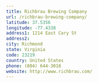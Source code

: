 ```yaml
---
title: Richbrau Brewing Company
url: /richbrau-brewing-company/
latitude: 37.5356
longitude: -77.4338
address1: 1214 East Cary St
address2: 
city: Richmond
state: Virginia
code: 23219
country: United States
phone: (804) 644-3018
website: http://www.richbrau.com/
---
```


